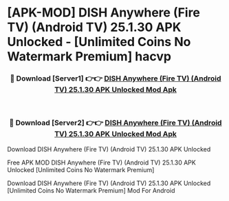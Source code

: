 # [APK-MOD] DISH Anywhere (Fire TV) (Android TV) 25.1.30 APK Unlocked - [Unlimited Coins No Watermark Premium] hacvp



<div align="center">
<h3>🔴 Download [Server1] 👉👉 <a href="https://momento.my/?title=DISH_Anywhere_(Fire_TV)_(Android_TV)_25.1.30_APK_Unlocked">DISH Anywhere (Fire TV) (Android TV) 25.1.30 APK Unlocked Mod Apk</a></h3><br>

<h3>🔴 Download [Server2] 👉👉 <a href="https://momento.my/?title=DISH_Anywhere_(Fire_TV)_(Android_TV)_25.1.30_APK_Unlocked">DISH Anywhere (Fire TV) (Android TV) 25.1.30 APK Unlocked Mod Apk</a></h3>
</div>



Download DISH Anywhere (Fire TV) (Android TV) 25.1.30 APK Unlocked 

Free APK MOD DISH Anywhere (Fire TV) (Android TV) 25.1.30 APK Unlocked [Unlimited Coins No Watermark Premium]

Download DISH Anywhere (Fire TV) (Android TV) 25.1.30 APK Unlocked [Unlimited Coins No Watermark Premium] Mod For Android
